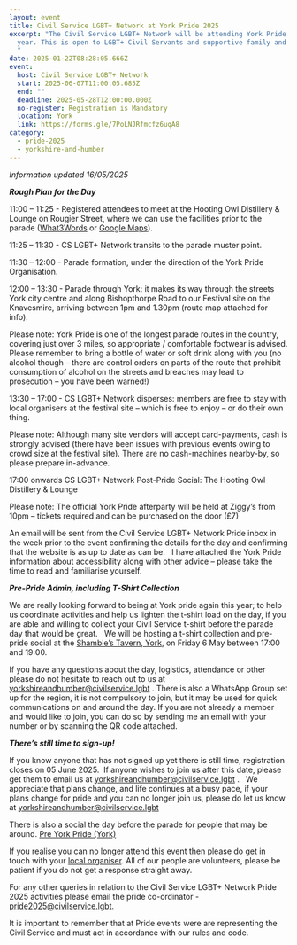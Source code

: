 ```yaml
---
layout: event
title: Civil Service LGBT+ Network at York Pride 2025
excerpt: "The Civil Service LGBT+ Network will be attending York Pride this
  year. This is open to LGBT+ Civil Servants and supportive family and friends.
  "
date: 2025-01-22T08:28:05.666Z
event:
  host: Civil Service LGBT+ Network
  start: 2025-06-07T11:00:05.685Z
  end: ""
  deadline: 2025-05-28T12:00:00.000Z
  no-register: Registration is Mandatory
  location: York
  link: https://forms.gle/7PoLNJRfmcfz6uqA8
category:
  - pride-2025
  - yorkshire-and-humber
---
```

*Information updated 16/05/2025*

***Rough Plan for the Day***

11:00 – 11:25 - Registered attendees to meet at the Hooting Owl Distillery & Lounge on Rougier Street, where we can use the facilities prior to the parade ([What3Words](https://what3words.com/chin.sharp.window) or [Google Maps](https://www.google.com/maps/place/Hooting+Owl+Distillery+York/@53.9585546,-1.0871583,846m/data=!3m2!1e3!4b1!4m6!3m5!1s0x48792fb621c63927:0x45f00007e666ded1!8m2!3d53.9585546!4d-1.0871583!16s%2Fg%2F11fpqqt7rs?entry=ttu&g_ep=EgoyMDI1MDUxMy4xIKXMDSoJLDEwMjExNDU1SAFQAw%3D%3D)).

11:25 – 11:30 - CS LGBT+ Network transits to the parade muster point.

11:30 – 12:00 - Parade formation, under the direction of the York Pride Organisation.

12:00 – 13:30 - Parade through York:  it makes its way through the streets York city centre and along Bishopthorpe Road to our Festival site on the Knavesmire, arriving between 1pm and 1.30pm (route map attached for info).

Please note:  York Pride is one of the longest parade routes in the country, covering just over 3 miles, so appropriate / comfortable footwear is advised.  Please remember to bring a bottle of water or soft drink along with you (no alcohol though – there are control orders on parts of the route that prohibit consumption of alcohol on the streets and breaches may lead to prosecution – you have been warned!) 

13:30 – 17:00 - CS LGBT+ Network disperses: members are free to stay with local organisers at the festival site – which is free to enjoy – or do their own thing.

Please note:  Although many site vendors will accept card-payments, cash is strongly advised (there have been issues with previous events owing to crowd size at the festival site).  There are no cash-machines nearby-by, so please prepare in-advance. 

17:00 onwards	CS LGBT+ Network Post-Pride Social: The Hooting Owl Distillery & Lounge

Please note:  The official York Pride afterparty will be held at Ziggy’s from 10pm – tickets required and can be purchased on the door (£7)

An email will be sent from the Civil Service LGBT+ Network Pride inbox in the week prior to the event confirming the details for the day and confirming that the website is as up to date as can be.   I have attached the York Pride information about accessibility along with other advice – please take the time to read and familiarise yourself.  

***Pre-Pride Admin, including T-Shirt Collection***

We are really looking forward to being at York pride again this year; to help us coordinate activities and help us lighten the t-shirt load on the day, if you are able and willing to collect your Civil Service t-shirt before the parade day that would be great.   We will be hosting a t-shirt collection and pre-pride social at the [Shamble’s Tavern, York](https://www.google.com/maps/place/Shambles+Tavern/@53.9596297,-1.0828387,846m/data=!3m2!1e3!4b1!4m6!3m5!1s0x487931af456d7789:0x8e2636a5270ffe84!8m2!3d53.9596297!4d-1.0802638!16s%2Fg%2F11crzrc5_b?entry=ttu&g_ep=EgoyMDI1MDUxMy4xIKXMDSoJLDEwMjExNDU1SAFQAw%3D%3D), on Friday 6 May between 17:00 and 19:00.  

If you have any questions about the day, logistics, attendance or other please do not hesitate to reach out to us at [yorkshireandhumber@civilservice.lgbt](mailto:yorkshireandhumber@civilservice.lgbt) . There is also a WhatsApp Group set up for the region, it is not compulsory to join, but it may be used for quick communications on and around the day. If you are not already a member and would like to join, you can do so by sending me an email with your number or by scanning the QR code attached.

***There’s still time to sign-up!***

If you know anyone that has not signed up yet there is still time, registration closes on 05 June 2025.  If anyone wishes to join us after this date, please get them to email us at [yorkshireandhumber@civilservice.lgbt](mailto:yorkshireandhumber@civilservice.lgbt) .   We appreciate that plans change, and life continues at a busy pace, if your plans change for pride and you can no longer join us, please do let us know at [yorkshireandhumber@civilservice.lgbt](mailto:yorkshireandhumber@civilservice.lgbt)

T﻿here is also a social the day before the parade for people that may be around. [Pre York Pride (York)](https://www.civilservice.lgbt/event/2025-04-29-pre-york-pride-york/)

I﻿f you realise you can no longer attend this event then please do get in touch with your [local organiser](https://www.civilservice.lgbt/team/). All of our people are volunteers, please be patient if you do not get a response straight away. 

F﻿or any other queries in relation to the Civil Service LGBT+ Network Pride 2025 activities please email the pride co-ordinator - [pride2025@civilservice.lgbt](mailto:pride2025@civilservice.lgbt).

I﻿t is important to remember that at Pride events were are representing the Civil Service and must act in accordance with our rules and code.